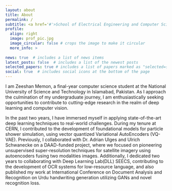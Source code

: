 ```yaml
---
layout: about
title: About
permalink: /
subtitle: <a href='#'>School of Electrical Engineering and Computer Science(SEECS), NUST</a>. Islamabad, Pakistan. 
profile:
  align: right
  image: prof_pic.jpg
  image_circular: false # crops the image to make it circular
  more_info: >
    
news: true  # includes a list of news items
latest_posts: false  # includes a list of the newest posts
selected_papers: true # includes a list of papers marked as "selected={true}"
social: true  # includes social icons at the bottom of the page
---
```


I am Zeeshan Memon, a final-year computer science student at the National University of Science and Technology in Islamabad, Pakistan. As I approach the culmination of my undergraduate journey, I am enthusiastically seeking opportunities to contribute to cutting-edge research in the realm of deep learning and computer vision.

In the past two years, I have immersed myself in applying state-of-the-art deep learning techniques to real-world challenges. During my tenure at CERN, I contributed to the development of foundational models for particle shower simulation, using vector quantized Variational AutoEncoders (VQ-VAE). Previously, I collaborated with Dr. Adrian Ulges and Ulrich Schwanecke on a DAAD-funded project, where we focused on pioneering unsupervised super-resolution techniques for satellite imagery using autoencoders fusing two modalities images. Additionally, I dedicated two years to collaborating with Deep Learning Lab(DLL) SEECS, contributing to the development of OCR systems for low-resource language, and also published my work at International Conference on Document Analysis and Recognition on Urdu handwriting generation utilizing GANs and novel recognition loss.

